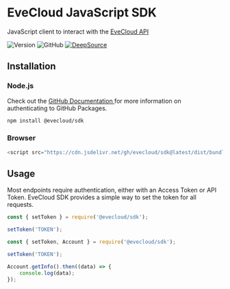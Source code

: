 # EveCloud JavaScript SDK

JavaScript client to interact with the [EveCloud API](https://docs.evecloud.xyz/reference/api)

![Version](https://img.shields.io/github/package-json/v/evecloud/sdk)
![GitHub](https://img.shields.io/github/license/EveCloud/sdk)
[![DeepSource](https://app.deepsource.com/gh/EveCloud/sdk.svg/?label=Issues&token=_Vn3wXUTEY0WgVsyE3UOtrg8)](https://app.deepsource.com/gh/EveCloud/sdk/)

## Installation

### Node.js

Check out the [GitHub Documentation
](https://docs.github.com/en/packages/working-with-a-github-packages-registry/working-with-the-npm-registry#authenticating-to-github-packages) for more information on authenticating to GitHub Packages.

```bash
npm install @evecloud/sdk
```

### Browser

```js
<script src="https://cdn.jsdelivr.net/gh/evecloud/sdk@latest/dist/bundle.js"></script>
```

## Usage

Most endpoints require authentication, either with an Access Token or API Token. 
EveCloud SDK provides a simple way to set the token for all requests.

```js
const { setToken } = require('@evecloud/sdk');

setToken('TOKEN');
```

```js
const { setToken, Account } = require('@evecloud/sdk');

setToken('TOKEN');

Account.getInfo().then((data) => {
    console.log(data);
});
```